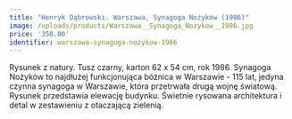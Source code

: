 ```yaml
---
title: "Henryk Dąbrowski. Warszawa, Synagoga Nożyków (1986)"
image: /uploads/products/Warszawa__Synagoga_Nozykow__1986.jpg
price: '350.00'
identifier: warszawa-synagoga-nozykow-1986
---
```


Rysunek z natury. Tusz czarny, karton 62 x 54 cm, rok 1986. Synagoga Nożyków to najdłużej funkcjonująca bóżnica w Warszawie - 115 lat, jedyna czynna synagoga w Warszawie, która przetrwała drugą wojnę światową.
Rysunek przedstawia elewację budynku. Świetnie rysowana architektura i detal w zestawieniu z otaczającą zielenią.